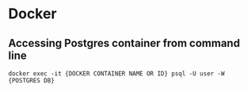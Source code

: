 # Docker

## Accessing Postgres container from command line

`docker exec -it {DOCKER CONTAINER NAME OR ID} psql -U user -W {POSTGRES DB}`

